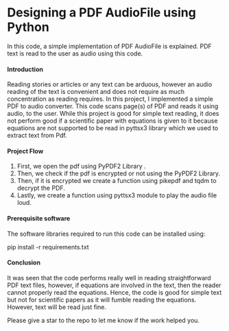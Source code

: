 # Designing a PDF AudioFile using Python
In this code, a simple implementation of PDF AudioFile is explained.  PDF  text is read to the user as audio using this code.

#### Introduction
Reading stories or articles or any text can be arduous, however an audio reading of the text is convenient and does not require as much concentration as reading requires. In this project, I implemented a simple PDF to audio converter. This code scans page(s) of PDF and reads it using audio, to the user. While this project is good for simple text reading, it does not perform good if a scientific paper with equations is given to it because equations are not supported to be read in pyttsx3 library which we used to extract  text from Pdf.

#### Project Flow


1) First, we open the pdf using PyPDF2 Library  .
2) Then, we check if the pdf is encrypted or not using the PyPDF2 Library.
3) Then, if it is encrypted we create a function using pikepdf and tqdm to decrypt the PDF.
3) Lastly, we create a function using pyttsx3 module to play  the audio file loud.

#### Prerequisite software
The software libraries required to run this code can be installed using:

pip install -r requirements.txt

#### Conclusion




It was seen that the code performs really well in reading straightforward PDF text files, however, if equations are involved in the text, then the reader cannot properly read the equations. Hence, the code is good for simple text but not for scientific papers as it will fumble reading the equations. However, text will be read just fine. 

Please give a star to the repo to let me know if the work helped you.



